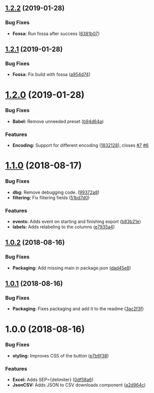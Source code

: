 ## [1.2.2](https://github.com/Belphemur/vue-json-csv/compare/v1.2.1...v1.2.2) (2019-01-28)


### Bug Fixes

* **Fossa:** Run fossa after success ([6381b07](https://github.com/Belphemur/vue-json-csv/commit/6381b07))

## [1.2.1](https://github.com/Belphemur/vue-json-csv/compare/v1.2.0...v1.2.1) (2019-01-28)


### Bug Fixes

* **Fossa:** Fix build with fossa ([a954d74](https://github.com/Belphemur/vue-json-csv/commit/a954d74))

# [1.2.0](https://github.com/Belphemur/vue-json-csv/compare/v1.1.0...v1.2.0) (2019-01-28)


### Bug Fixes

* **Babel:** Remove unneeded preset ([b94d64a](https://github.com/Belphemur/vue-json-csv/commit/b94d64a))


### Features

* **Encoding:** Support for different encoding ([1832128](https://github.com/Belphemur/vue-json-csv/commit/1832128)), closes [#7](https://github.com/Belphemur/vue-json-csv/issues/7) [#6](https://github.com/Belphemur/vue-json-csv/issues/6)

# [1.1.0](https://github.com/Belphemur/vue-json-csv/compare/v1.0.2...v1.1.0) (2018-08-17)


### Bug Fixes

* **dbg:** Remove debugging code. ([99372a8](https://github.com/Belphemur/vue-json-csv/commit/99372a8))
* **filtering:** Fix filtering fields ([51bd7d0](https://github.com/Belphemur/vue-json-csv/commit/51bd7d0))


### Features

* **events:** Adds event on starting and finishing export ([b83b21e](https://github.com/Belphemur/vue-json-csv/commit/b83b21e))
* **labels:** Adds relabeling to the columns ([e7935a4](https://github.com/Belphemur/vue-json-csv/commit/e7935a4))

## [1.0.2](https://github.com/Belphemur/vue-json-csv/compare/v1.0.1...v1.0.2) (2018-08-16)


### Bug Fixes

* **Packaging:** Add missing main in package.json ([dad45e8](https://github.com/Belphemur/vue-json-csv/commit/dad45e8))

## [1.0.1](https://github.com/Belphemur/vue-json-csv/compare/v1.0.0...v1.0.1) (2018-08-16)


### Bug Fixes

* **Packaging:** Fixes packaging and add it to the readme ([3ac2f3f](https://github.com/Belphemur/vue-json-csv/commit/3ac2f3f))

# 1.0.0 (2018-08-16)


### Bug Fixes

* **styling:** Improves CSS of the button ([e7b6f38](https://github.com/Belphemur/vue-json-csv/commit/e7b6f38))


### Features

* **Excel:** Adds SEP={delimiter} ([0df58a6](https://github.com/Belphemur/vue-json-csv/commit/0df58a6))
* **JsonCSV:** Adds JSON to CSV downloads component ([a2d964c](https://github.com/Belphemur/vue-json-csv/commit/a2d964c))
